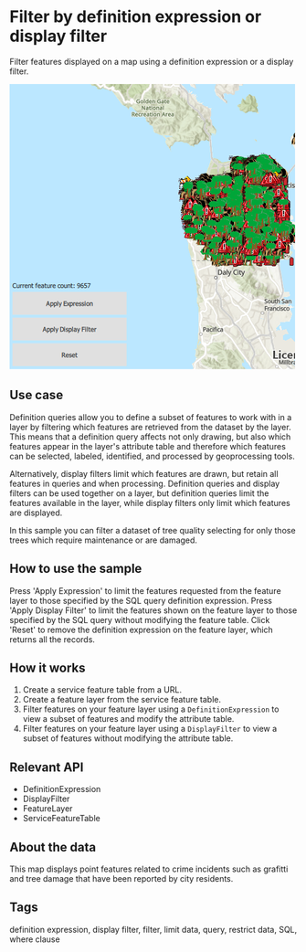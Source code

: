 # Filter by definition expression or display filter

Filter features displayed on a map using a definition expression or a display filter.

![](screenshot.png)

## Use case

Definition queries allow you to define a subset of features to work with in a layer by filtering which features are retrieved from the dataset by the layer. This means that a definition query affects not only drawing, but also which features appear in the layer's attribute table and therefore which features can be selected, labeled, identified, and processed by geoprocessing tools.

Alternatively, display filters limit which features are drawn, but retain all features in queries and when processing. Definition queries and display filters can be used together on a layer, but definition queries limit the features available in the layer, while display filters only limit which features are displayed.

In this sample you can filter a dataset of tree quality selecting for only those trees which require maintenance or are damaged.

## How to use the sample

Press 'Apply Expression' to limit the features requested from the feature layer to those specified by the SQL query definition expression.
Press 'Apply Display Filter' to limit the features shown on the feature layer to those specified by the SQL query without modifying the feature table.
Click 'Reset' to remove the definition expression on the feature layer, which returns all the records.

## How it works

1. Create a service feature table from a URL.
2. Create a feature layer from the service feature table.
3. Filter features on your feature layer using a `DefinitionExpression` to view a subset of features and modify the attribute table.
4. Filter features on your feature layer using a `DisplayFilter` to view a subset of features without modifying the attribute table.

## Relevant API

* DefinitionExpression
* DisplayFilter
* FeatureLayer
* ServiceFeatureTable

## About the data

This map displays point features related to crime incidents such as grafitti and tree damage that have been reported by city residents.

## Tags

definition expression, display filter, filter, limit data, query, restrict data, SQL, where clause
